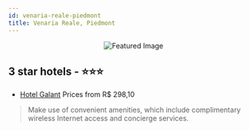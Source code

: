 ```yaml
---
id: venaria-reale-piedmont
title: Venaria Reale, Piedmont
---
```


<center><img src="https://i.travelapi.com/hotels/2000000/1280000/1272500/1272425/df5452ee_z.jpg" alt="Featured Image" /></center>


##  3 star hotels - ⭐️⭐️⭐️

-    [Hotel Galant](https://us.hurb.com/hotels/venaria-reale/hotel-galant-JNP-JP239072?cmp=18055) Prices from R$ 298,10
   > Make use of convenient amenities, which include complimentary wireless Internet access and concierge services.
